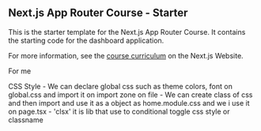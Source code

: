 ## Next.js App Router Course - Starter

This is the starter template for the Next.js App Router Course. It contains the starting code for the dashboard application.

For more information, see the [course curriculum](https://nextjs.org/learn) on the Next.js Website.

For me

CSS Style
    - We can declare global css such as theme colors, font on global.css and import it on import zone on file
    - We can create class of css and then import and use it as a object as home.module.css and we i use it on page.tsx
    - 'clsx' it is lib that use to conditional toggle css style or classname